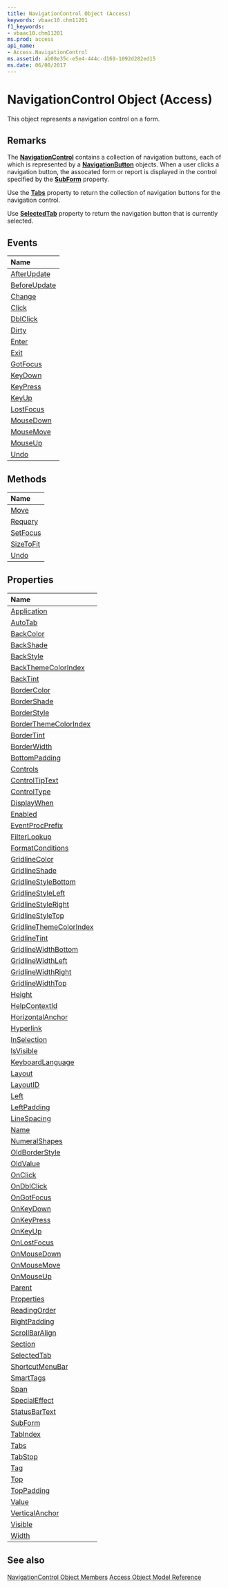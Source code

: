 ```yaml
---
title: NavigationControl Object (Access)
keywords: vbaac10.chm11201
f1_keywords:
- vbaac10.chm11201
ms.prod: access
api_name:
- Access.NavigationControl
ms.assetid: ab08e35c-e5e4-444c-d169-1092d282ed15
ms.date: 06/08/2017
---
```



# NavigationControl Object (Access)

This object represents a navigation control on a form.


## Remarks

The  **[NavigationControl](Access.NavigationControl.md)** contains a collection of navigation buttons, each of which is represented by a **[NavigationButton](./Access.NavigationButton.md)** objects. When a user clicks a navigation button, the assocated form or report is displayed in the control specified by the **[SubForm](./Access.NavigationControl.SubForm.md)** property.

Use the  **[Tabs](./Access.NavigationControl.Tabs.md)** property to return the collection of navigation buttons for the navigation control.

Use  **[SelectedTab](./Access.NavigationControl.SelectedTab.md)** property to return the navigation button that is currently selected.


## Events



|**Name**|
|:-----|
|[AfterUpdate](./Access.NavigationControl.AfterUpdate.md)|
|[BeforeUpdate](./Access.NavigationControl.BeforeUpdate.md)|
|[Change](./Access.NavigationControl.Change.md)|
|[Click](./Access.NavigationControl.Click.md)|
|[DblClick](./Access.NavigationControl.DblClick.md)|
|[Dirty](./Access.NavigationControl.Dirty.md)|
|[Enter](./Access.NavigationControl.Enter.md)|
|[Exit](./Access.NavigationControl.Exit.md)|
|[GotFocus](./Access.NavigationControl.GotFocus.md)|
|[KeyDown](./Access.NavigationControl.KeyDown.md)|
|[KeyPress](./Access.NavigationControl.KeyPress.md)|
|[KeyUp](./Access.NavigationControl.KeyUp.md)|
|[LostFocus](./Access.NavigationControl.LostFocus.md)|
|[MouseDown](./Access.NavigationControl.MouseDown.md)|
|[MouseMove](./Access.NavigationControl.MouseMove.md)|
|[MouseUp](./Access.NavigationControl.MouseUp.md)|
|[Undo](./Access.NavigationControl.Undo(event).md)|

## Methods



|**Name**|
|:-----|
|[Move](./Access.NavigationControl.Move.md)|
|[Requery](./Access.NavigationControl.Requery.md)|
|[SetFocus](./Access.NavigationControl.SetFocus.md)|
|[SizeToFit](./Access.NavigationControl.SizeToFit.md)|
|[Undo](./Access.NavigationControl.Undo(method).md)|

## Properties



|**Name**|
|:-----|
|[Application](./Access.NavigationControl.Application.md)|
|[AutoTab](./Access.NavigationControl.AutoTab.md)|
|[BackColor](./Access.NavigationControl.BackColor.md)|
|[BackShade](./Access.NavigationControl.BackShade.md)|
|[BackStyle](./Access.NavigationControl.BackStyle.md)|
|[BackThemeColorIndex](./Access.NavigationControl.BackThemeColorIndex.md)|
|[BackTint](./Access.NavigationControl.BackTint.md)|
|[BorderColor](./Access.NavigationControl.BorderColor.md)|
|[BorderShade](./Access.NavigationControl.BorderShade.md)|
|[BorderStyle](./Access.NavigationControl.BorderStyle.md)|
|[BorderThemeColorIndex](./Access.NavigationControl.BorderThemeColorIndex.md)|
|[BorderTint](./Access.NavigationControl.BorderTint.md)|
|[BorderWidth](./Access.NavigationControl.BorderWidth.md)|
|[BottomPadding](./Access.NavigationControl.BottomPadding.md)|
|[Controls](./Access.NavigationControl.Controls.md)|
|[ControlTipText](./Access.NavigationControl.ControlTipText.md)|
|[ControlType](./Access.NavigationControl.ControlType.md)|
|[DisplayWhen](./Access.NavigationControl.DisplayWhen.md)|
|[Enabled](./Access.NavigationControl.Enabled.md)|
|[EventProcPrefix](./Access.NavigationControl.EventProcPrefix.md)|
|[FilterLookup](./Access.NavigationControl.FilterLookup.md)|
|[FormatConditions](./Access.NavigationControl.FormatConditions.md)|
|[GridlineColor](./Access.NavigationControl.GridlineColor.md)|
|[GridlineShade](./Access.NavigationControl.GridlineShade.md)|
|[GridlineStyleBottom](./Access.NavigationControl.GridlineStyleBottom.md)|
|[GridlineStyleLeft](./Access.NavigationControl.GridlineStyleLeft.md)|
|[GridlineStyleRight](./Access.NavigationControl.GridlineStyleRight.md)|
|[GridlineStyleTop](./Access.NavigationControl.GridlineStyleTop.md)|
|[GridlineThemeColorIndex](./Access.NavigationControl.GridlineThemeColorIndex.md)|
|[GridlineTint](./Access.NavigationControl.GridlineTint.md)|
|[GridlineWidthBottom](./Access.NavigationControl.GridlineWidthBottom.md)|
|[GridlineWidthLeft](./Access.NavigationControl.GridlineWidthLeft.md)|
|[GridlineWidthRight](./Access.NavigationControl.GridlineWidthRight.md)|
|[GridlineWidthTop](./Access.NavigationControl.GridlineWidthTop.md)|
|[Height](./Access.NavigationControl.Height.md)|
|[HelpContextId](./Access.NavigationControl.HelpContextId.md)|
|[HorizontalAnchor](./Access.NavigationControl.HorizontalAnchor.md)|
|[Hyperlink](./Access.NavigationControl.Hyperlink.md)|
|[InSelection](./Access.NavigationControl.InSelection.md)|
|[IsVisible](./Access.NavigationControl.IsVisible.md)|
|[KeyboardLanguage](./Access.NavigationControl.KeyboardLanguage.md)|
|[Layout](./Access.NavigationControl.Layout.md)|
|[LayoutID](./Access.NavigationControl.LayoutID.md)|
|[Left](./Access.NavigationControl.Left.md)|
|[LeftPadding](./Access.NavigationControl.LeftPadding.md)|
|[LineSpacing](./Access.NavigationControl.LineSpacing.md)|
|[Name](./Access.NavigationControl.Name.md)|
|[NumeralShapes](./Access.NavigationControl.NumeralShapes.md)|
|[OldBorderStyle](./Access.NavigationControl.OldBorderStyle.md)|
|[OldValue](./Access.NavigationControl.OldValue.md)|
|[OnClick](./Access.NavigationControl.OnClick.md)|
|[OnDblClick](./Access.NavigationControl.OnDblClick.md)|
|[OnGotFocus](./Access.NavigationControl.OnGotFocus.md)|
|[OnKeyDown](./Access.NavigationControl.OnKeyDown.md)|
|[OnKeyPress](./Access.NavigationControl.OnKeyPress.md)|
|[OnKeyUp](./Access.NavigationControl.OnKeyUp.md)|
|[OnLostFocus](./Access.NavigationControl.OnLostFocus.md)|
|[OnMouseDown](./Access.NavigationControl.OnMouseDown.md)|
|[OnMouseMove](./Access.NavigationControl.OnMouseMove.md)|
|[OnMouseUp](./Access.NavigationControl.OnMouseUp.md)|
|[Parent](./Access.NavigationControl.Parent.md)|
|[Properties](./Access.NavigationControl.Properties.md)|
|[ReadingOrder](./Access.NavigationControl.ReadingOrder.md)|
|[RightPadding](./Access.NavigationControl.RightPadding.md)|
|[ScrollBarAlign](./Access.NavigationControl.ScrollBarAlign.md)|
|[Section](./Access.NavigationControl.Section.md)|
|[SelectedTab](./Access.NavigationControl.SelectedTab.md)|
|[ShortcutMenuBar](./Access.NavigationControl.ShortcutMenuBar.md)|
|[SmartTags](./Access.NavigationControl.SmartTags.md)|
|[Span](./Access.NavigationControl.Span.md)|
|[SpecialEffect](./Access.NavigationControl.SpecialEffect.md)|
|[StatusBarText](./Access.NavigationControl.StatusBarText.md)|
|[SubForm](./Access.NavigationControl.SubForm.md)|
|[TabIndex](./Access.NavigationControl.TabIndex.md)|
|[Tabs](./Access.NavigationControl.Tabs.md)|
|[TabStop](./Access.NavigationControl.TabStop.md)|
|[Tag](./Access.NavigationControl.Tag.md)|
|[Top](./Access.NavigationControl.Top.md)|
|[TopPadding](./Access.NavigationControl.TopPadding.md)|
|[Value](./Access.NavigationControl.Value.md)|
|[VerticalAnchor](./Access.NavigationControl.VerticalAnchor.md)|
|[Visible](./Access.NavigationControl.Visible.md)|
|[Width](./Access.NavigationControl.Width.md)|

## See also


[NavigationControl Object Members](./overview/Access.md)
[Access Object Model Reference](../access/Concepts/Criteria-Expressions/object-model-access-vba-reference.md)
